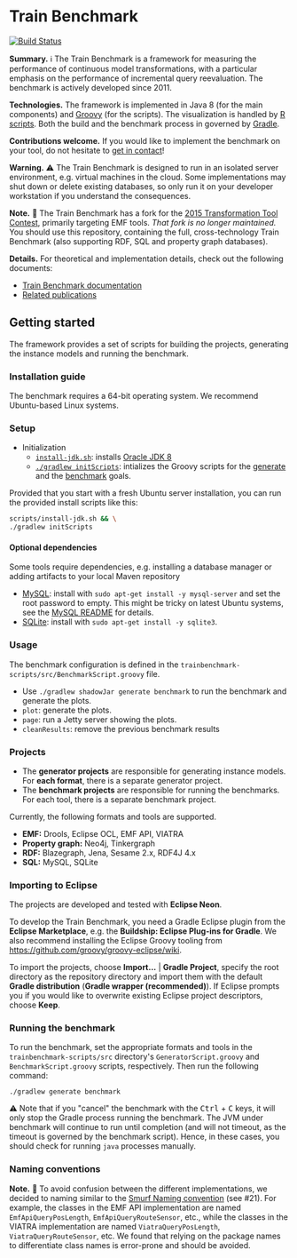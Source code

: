 # Train Benchmark

[![Build Status](https://travis-ci.org/FTSRG/trainbenchmark.svg?branch=master)](https://travis-ci.org/FTSRG/trainbenchmark)

**Summary.** :information_source: The Train Benchmark is a framework for measuring the performance of continuous model transformations, with a particular emphasis on the performance of incremental query reevaluation. The benchmark is actively developed since 2011.

**Technologies.** The framework is implemented in Java 8 (for the main components) and [Groovy](http://www.groovy-lang.org/) (for the scripts). The visualization is handled by [R scripts](https://www.r-project.org/). Both the build and the benchmark process in governed by [Gradle](https://gradle.org/).

**Contributions welcome.** If you would like to implement the benchmark on your tool, do not hesitate to [get in contact](https://github.com/szarnyasg)!

**Warning.** :warning: The Train Benchmark is designed to run in an isolated server environment, e.g. virtual machines in the cloud. Some implementations may shut down or delete existing databases, so only run it on your developer workstation if you understand the consequences.

**Note.** :notebook_with_decorative_cover: The Train Benchmark has a fork for the [2015 Transformation Tool Contest](https://github.com/FTSRG/trainbenchmark-ttc), primarily targeting EMF tools. _That fork is no longer maintained._ You should use this repository, containing the full, cross-technology Train Benchmark (also supporting RDF, SQL and property graph databases).

**Details.** For theoretical and implementation details, check out the following documents:
* [Train Benchmark documentation](http://docs.inf.mit.bme.hu/trainbenchmark)
* [Related publications](http://incquery.net/publications/trainbenchmark)

## Getting started

The framework provides a set of scripts for building the projects, generating the instance models and running the benchmark.

### Installation guide

The benchmark requires a 64-bit operating system. We recommend Ubuntu-based Linux systems.

### Setup

* Initialization
    * [`install-jdk.sh`](scripts/install-jdk.sh): installs [Oracle JDK 8](https://github.com/FTSRG/cheat-sheets/wiki/Linux-packages#oracle-jdk)
    * [`./gradlew initScripts`](trainbenchmark-scripts/build.gradle): intializes the Groovy scripts for the [generate](trainbenchmark-scripts/src-template/GeneratorScript.groovy) and the [benchmark](trainbenchmark-scripts/src-template/BenchmarkScript.groovy) goals.

Provided that you start with a fresh Ubuntu server installation, you can run the provided install scripts like this:

```bash
scripts/install-jdk.sh && \
./gradlew initScripts
```

#### Optional dependencies

Some tools require dependencies, e.g. installing a database manager or adding artifacts to your local Maven repository

* [MySQL](hu.bme.mit.trainbenchmark.benchmark.mysql): install with `sudo apt-get install -y mysql-server` and set the root password to empty. This might be tricky on latest Ubuntu systems, see the [MySQL README](trainbenchmark-tool-mysql/README.md) for details.
* [SQLite](hu.bme.mit.trainbenchmark.benchmark.sqlite): install with `sudo apt-get install -y sqlite3`.

### Usage

The benchmark configuration is defined in the `trainbenchmark-scripts/src/BenchmarkScript.groovy` file.

* Use `./gradlew shadowJar generate benchmark` to run the benchmark and generate the plots.
* `plot`: generate the plots.
* `page`: run a Jetty server showing the plots.
* `cleanResults`: remove the previous benchmark results

### Projects

* The **generator projects** are responsible for generating instance models. For **each format**, there is a separate generator project.
* The **benchmark projects** are responsible for running the benchmarks. For each tool, there is a separate benchmark project.

Currently, the following formats and tools are supported.

* **EMF:** Drools, Eclipse OCL, EMF API, VIATRA
* **Property graph:** Neo4j, Tinkergraph
* **RDF:** Blazegraph, Jena, Sesame 2.x, RDF4J 4.x
* **SQL:** MySQL, SQLite

### Importing to Eclipse

The projects are developed and tested with **Eclipse Neon**.

To develop the Train Benchmark, you need a Gradle Eclipse plugin from the **Eclipse Marketplace**, e.g. the **Buildship: Eclipse Plug-ins for Gradle**. We also recommend installing the Eclipse Groovy tooling from <https://github.com/groovy/groovy-eclipse/wiki>.

To import the projects, choose **Import...** | **Gradle Project**, specify the root directory as the repository directory and import them with the default **Gradle distribution** (**Gradle wrapper (recommended)**). If Eclipse prompts you if you would like to overwrite existing Eclipse project descriptors, choose **Keep**.

### Running the benchmark

To run the benchmark, set the appropriate formats and tools in the `trainbenchmark-scripts/src` directory's `GeneratorScript.groovy` and `BenchmarkScript.groovy` scripts, respectively. Then run the following command:

```
./gradlew generate benchmark
```

:warning: Note that if you "cancel" the benchmark with the <kbd>Ctrl</kbd> + <kbd>C</kbd> keys, it will only stop the Gradle process running the benchmark. The JVM under benchmark will continue to run until completion (and will not timeout, as the timeout is governed by the benchmark script). Hence, in these cases, you should check for running `java` processes manually.

### Naming conventions

**Note.** :notebook_with_decorative_cover: To avoid confusion between the different implementations, we decided to naming similar to the [Smurf Naming convention](http://blog.codinghorror.com/new-programming-jargon/) (see #21). For example, the classes in the EMF API implementation are named `EmfApiQueryPosLength`, `EmfApiQueryRouteSensor`, etc., while the classes in the VIATRA implementation are named `ViatraQueryPosLength`, `ViatraQueryRouteSensor`, etc. We found that relying on the package names to differentiate class names is error-prone and should be avoided.

